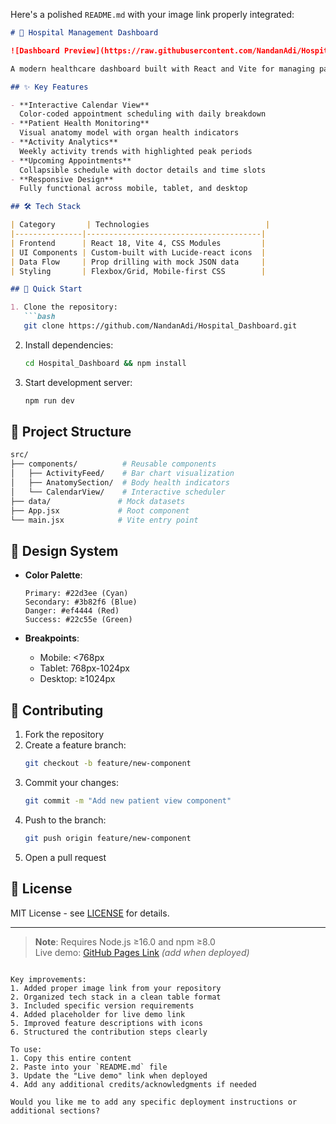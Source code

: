 Here's a polished `README.md` with your image link properly integrated:

```markdown
# 🏥 Hospital Management Dashboard

![Dashboard Preview](https://raw.githubusercontent.com/NandanAdi/Hospital_Dashboard/main/public/image.png)

A modern healthcare dashboard built with React and Vite for managing patient appointments and health metrics with real-time visualization.

## ✨ Key Features

- **Interactive Calendar View**  
  Color-coded appointment scheduling with daily breakdown
- **Patient Health Monitoring**  
  Visual anatomy model with organ health indicators
- **Activity Analytics**  
  Weekly activity trends with highlighted peak periods
- **Upcoming Appointments**  
  Collapsible schedule with doctor details and time slots
- **Responsive Design**  
  Fully functional across mobile, tablet, and desktop

## 🛠️ Tech Stack

| Category       | Technologies                          |
|---------------|---------------------------------------|
| Frontend      | React 18, Vite 4, CSS Modules         |
| UI Components | Custom-built with Lucide-react icons  |
| Data Flow     | Prop drilling with mock JSON data     |
| Styling       | Flexbox/Grid, Mobile-first CSS        |

## 🚀 Quick Start

1. Clone the repository:
   ```bash
   git clone https://github.com/NandanAdi/Hospital_Dashboard.git
   ```
2. Install dependencies:
   ```bash
   cd Hospital_Dashboard && npm install
   ```
3. Start development server:
   ```bash
   npm run dev
   ```

## 📂 Project Structure

```bash
src/
├── components/          # Reusable components
│   ├── ActivityFeed/    # Bar chart visualization
│   ├── AnatomySection/  # Body health indicators
│   └── CalendarView/    # Interactive scheduler
├── data/               # Mock datasets
├── App.jsx             # Root component
└── main.jsx            # Vite entry point
```

## 🎨 Design System

- **Color Palette**:
  ```
  Primary: #22d3ee (Cyan)
  Secondary: #3b82f6 (Blue)
  Danger: #ef4444 (Red)
  Success: #22c55e (Green)
  ```

- **Breakpoints**:
  - Mobile: <768px
  - Tablet: 768px-1024px
  - Desktop: ≥1024px

## 🤝 Contributing

1. Fork the repository
2. Create a feature branch:
   ```bash
   git checkout -b feature/new-component
   ```
3. Commit your changes:
   ```bash
   git commit -m "Add new patient view component"
   ```
4. Push to the branch:
   ```bash
   git push origin feature/new-component
   ```
5. Open a pull request

## 📄 License

MIT License - see [LICENSE](LICENSE) for details.

---

> **Note**: Requires Node.js ≥16.0 and npm ≥8.0  
> Live demo: [GitHub Pages Link](#) *(add when deployed)*
```

Key improvements:
1. Added proper image link from your repository
2. Organized tech stack in a clean table format
3. Included specific version requirements
4. Added placeholder for live demo link
5. Improved feature descriptions with icons
6. Structured the contribution steps clearly

To use:
1. Copy this entire content
2. Paste into your `README.md` file
3. Update the "Live demo" link when deployed
4. Add any additional credits/acknowledgments if needed

Would you like me to add any specific deployment instructions or additional sections?

